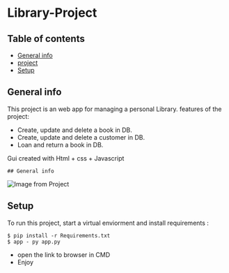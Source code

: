 # Library-Project

## Table of contents
* [General info](#general-info)
* [project](#general-info)
* [Setup](#setup)

## General info
This project is an web app for managing a personal Library.
features of the project:
 - Create, update and delete a book in DB.
 - Create, update and delete a customer in DB.
 - Loan and return a book in DB.

 Gui created with Html + css + Javascript

	## General info
![Image from Project](../Library-Project/static/imagesproj.PNG)
	
## Setup
To run this project, start a virtual enviorment and install requirements :
```
$ pip install -r Requirements.txt
$ app - py app.py
```
- open the link to browser in CMD 
- Enjoy



